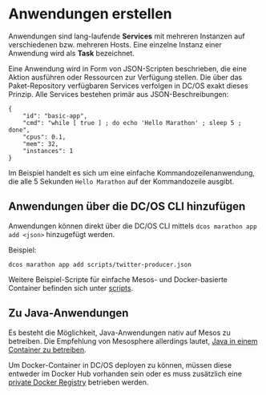 # Anwendungen erstellen
Anwendungen sind lang-laufende **Services** mit mehreren Instanzen auf verschiedenen bzw. mehreren Hosts. Eine einzelne Instanz einer Anwendung wird als **Task** bezeichnet.

Eine Anwendung wird in Form von JSON-Scripten beschrieben, die eine Aktion ausführen oder Ressourcen zur Verfügung stellen. Die über das Paket-Repository verfügbaren Services verfolgen in DC/OS exakt dieses Prinzip. Alle Services bestehen primär aus JSON-Beschreibungen:

```
{
    "id": "basic-app", 
    "cmd": "while [ true ] ; do echo 'Hello Marathon' ; sleep 5 ; done",
    "cpus": 0.1,
    "mem": 32,
    "instances": 1
}
```

Im Beispiel handelt es sich um eine einfache Kommandozeilenanwendung, die alle 5 Sekunden `Hello Marathon` auf der Kommandozeile ausgibt.

## Anwendungen über die DC/OS CLI hinzufügen
Anwendungen können direkt über die DC/OS CLI mittels `dcos marathon app add <json>` hinzugefügt werden.

Beispiel:
```
dcos marathon app add scripts/twitter-producer.json
```

Weitere Beispiel-Scripte für einfache Mesos- und Docker-basierte Container befinden sich unter [scripts](scripts).


## Zu Java-Anwendungen
Es besteht die Möglichkeit, Java-Anwendungen nativ auf Mesos zu betreiben. Die Empfehlung von Mesosphere allerdings lautet, [Java in einem Container zu betreiben](https://mesosphere.com/blog/java-container/).

Um Docker-Container in DC/OS deployen zu können, müssen diese entweder im Docker Hub vorhanden sein oder es muss zusätzlich eine [private Docker Registry](https://mesosphere.github.io/marathon/docs/recipes.html) betrieben werden.

